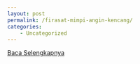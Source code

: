 ```yaml
---
layout: post
permalink: /firasat-mimpi-angin-kencang/
categories:
    - Uncategorized
---
```


[Baca Selengkapnya](/05)